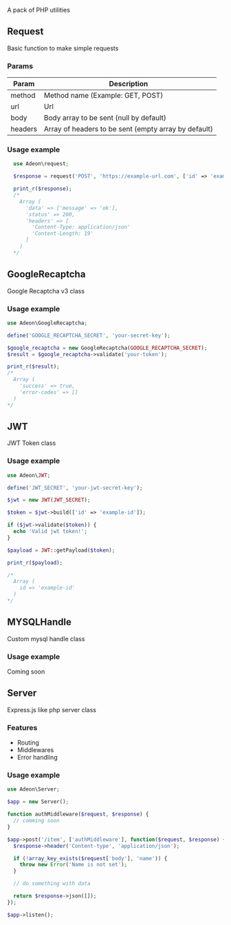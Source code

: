 A pack of PHP utilities

## Request
Basic function to make simple requests

### Params
Param | Description
------------ | -------------
method | Method name (Example: GET, POST)
url | Url
body | Body array to be sent (null by default)
headers | Array of headers to be sent (empty array by default)

### Usage example
```php
  use Adeon\request;

  $response = request('POST', 'https://example-url.com', ['id' => 'example-id']);

  print_r($response);
  /*
    Array (
      'data' => ['message' => 'ok'],
      'status' => 200,
      'headers' => [
        'Content-Type: application/json'
        'Content-Length: 19'
      ]
    )
  */
```

## GoogleRecaptcha
Google Recaptcha v3 class

### Usage example
```php
use Adeon\GoogleRecaptcha;

define('GOOGLE_RECAPTCHA_SECRET', 'your-secret-key');

$google_recaptcha = new GoogleRecaptcha(GOOGLE_RECAPTCHA_SECRET);
$result = $google_recaptcha->validate('your-token');

print_r($result);
/*
  Array (
    'success' => true,
    'error-codes' => []
  )
*/
```

## JWT
JWT Token class

### Usage example
```php
use Adeon\JWT;

define('JWT_SECRET', 'your-jwt-secret-key');

$jwt = new JWT(JWT_SECRET);

$token = $jwt->build(['id' => 'example-id']);

if ($jwt->validate($token)) {
  echo 'Valid jwt token!';
}

$payload = JWT::getPayload($token);

print_r($payload);

/*
  Array (
    id => 'example-id'
  )
*/

```

## MYSQLHandle
Custom mysql handle class

### Usage example
Coming soon

## Server
Express.js like php server class

### Features
- Routing
- Middlewares
- Error handling

### Usage example
```php
use Adeon\Server;

$app = new Server();

function authMiddleware($request, $response) {
  // comming soon
}

$app->post('/item', ['authMiddleware'], function($request, $response) {
  $response->header('Content-type', 'application/json');

  if (!array_key_exists($request['body'], 'name')) {
    throw new Error('Name is not set');
  }

  // do something with data

  return $response->json([]);
});

$app->listen();

```
